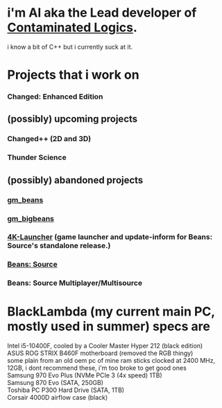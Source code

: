 # i'm Al aka the Lead developer of [Contaminated Logics](https://github.com/contaminatedlogics).
i know a bit of C++ but i currently suck at it.

# Projects that i work on
### Changed: Enhanced Edition 
## (possibly) upcoming projects
### Changed++ (2D and 3D)
### Thunder Science

## (possibly) abandoned projects
### [gm_beans](https://steamcommunity.com/sharedfiles/filedetails/?id=2045610499)
### [gm_bigbeans](https://steamcommunity.com/sharedfiles/filedetails/?id=2051821121)
### [4K-Launcher](https://github.com/LambdaEngineer/4K-Game-Launcher) (game launcher and update-inform for Beans: Source's standalone release.) 
### [Beans: Source](https://github.com/LambdaEngineer/beanssrc)
### Beans: Source Multiplayer/Multisource

# BlackLambda (my current main PC, mostly used in summer) specs are

Intel i5-10400F, cooled by a Cooler Master Hyper 212 (black edition)
<br>
ASUS ROG STRIX B460F motherboard (removed the RGB thingy)
<br>
some plain from an old oem pc of mine ram sticks clocked at 2400 MHz, 12GB, i dont recommend these, i'm too broke to get good ones
<br>
Samsung 970 Evo Plus (NVMe PCIe 3 (4x speed) 1TB)
<br>
Samsung 870 Evo (SATA, 250GB)
<br>
Toshiba PC P300 Hard Drive (SATA, 1TB)
<br>
Corsair 4000D airflow case (black)
